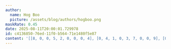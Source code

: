 ```yaml
---
author:
  name: Hog Boo
  picture: /assets/blog/authors/hogboo.png
maskRate: 0.45
date: 2025-08-11T20:00:01.729978
id: c4136850-76ed-11f0-b564-71e1480f5e87
content: '[[8, 0, 0, 5, 2, 0, 0, 0, 4], [0, 4, 1, 0, 3, 7, 0, 0, 9], [0, 9, 5, 1, 0, 0, 0, 2, 0], [6, 5, 7, 0, 4, 0, 0, 9, 1], [0, 2, 9, 7, 5, 1, 0, 6, 8], [0, 1, 0, 0, 6, 3, 7, 0, 0], [1, 8, 4, 0, 0, 5, 9, 0, 0], [0, 6, 3, 0, 0, 8, 0, 1, 7], [0, 0, 2, 3, 1, 0, 0, 4, 5]]'
---
```

